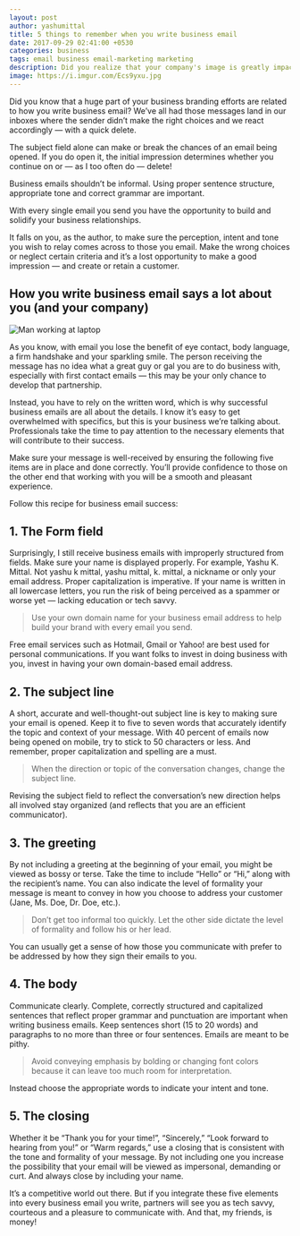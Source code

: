 ```yaml
---
layout: post
author: yashumittal
title: 5 things to remember when you write business email
date: 2017-09-29 02:41:00 +0530
categories: business
tags: email business email-marketing marketing
description: Did you realize that your company's image is greatly impacted by how you write business email? Consider the five elements that make up a recipe for success!
image: https://i.imgur.com/Ecs9yxu.jpg
---
```


Did you know that a huge part of your business branding efforts are related to how you write business email? We’ve all had those messages land in our inboxes where the sender didn’t make the right choices and we react accordingly — with a quick delete.

The subject field alone can make or break the chances of an email being opened. If you do open it, the initial impression determines whether you continue on or — as I too often do — delete!

Business emails shouldn’t be informal. Using proper sentence structure, appropriate tone and correct grammar are important.

<div class="callout">
With every single email you send you have the opportunity to build and solidify your business relationships.
</div>

It falls on you, as the author, to make sure the perception, intent and tone you wish to relay comes across to those you email. Make the wrong choices or neglect certain criteria and it’s a lost opportunity to make a good impression — and create or retain a customer.

## How you write business email says a lot about you (and your company)

![Man working at laptop](https://i.imgur.com/zF0uGvn.jpg)

As you know, with email you lose the benefit of eye contact, body language, a firm handshake and your sparkling smile. The person receiving the message has no idea what a great guy or gal you are to do business with, especially with first contact emails — this may be your only chance to develop that partnership.

Instead, you have to rely on the written word, which is why successful business emails are all about the details. I know it’s easy to get overwhelmed with specifics, but this is your business we’re talking about. Professionals take the time to pay attention to the necessary elements that will contribute to their success.

Make sure your message is well-received by ensuring the following five items are in place and done correctly. You’ll provide confidence to those on the other end that working with you will be a smooth and pleasant experience.

Follow this recipe for business email success:

## 1. The Form field

Surprisingly, I still receive business emails with improperly structured from fields. Make sure your name is displayed properly. For example, Yashu K. Mittal. Not yashu k mittal, yashu mittal, k. mittal, a nickname or only your email address. Proper capitalization is imperative. If your name is written in all lowercase letters, you run the risk of being perceived as a spammer or worse yet — lacking education or tech savvy.

<blockquote>
Use your own domain name for your business email address to help build your brand with every email you send.
</blockquote>

Free email services such as Hotmail, Gmail or Yahoo! are best used for personal communications. If you want folks to invest in doing business with you, invest in having your own domain-based email address.

## 2. The subject line

A short, accurate and well-thought-out subject line is key to making sure your email is opened. Keep it to five to seven words that accurately identify the topic and context of your message. With 40 percent of emails now being opened on mobile, try to stick to 50 characters or less. And remember, proper capitalization and spelling are a must.

<blockquote>
When the direction or topic of the conversation changes, change the subject line.
</blockquote>

Revising the subject field to reflect the conversation’s new direction helps all involved stay organized (and reflects that you are an efficient communicator).

## 3. The greeting

By not including a greeting at the beginning of your email, you might be viewed as bossy or terse. Take the time to include “Hello” or “Hi,” along with the recipient’s name. You can also indicate the level of formality your message is meant to convey in how you choose to address your customer (Jane, Ms. Doe, Dr. Doe, etc.).

<blockquote>
Don’t get too informal too quickly. Let the other side dictate the level of formality and follow his or her lead.
</blockquote>

You can usually get a sense of how those you communicate with prefer to be addressed by how they sign their emails to you.

## 4. The body

Communicate clearly. Complete, correctly structured and capitalized sentences that reflect proper grammar and punctuation are important when writing business emails. Keep sentences short (15 to 20 words) and paragraphs to no more than three or four sentences. Emails are meant to be pithy.

<blockquote>
Avoid conveying emphasis by bolding or changing font colors because it can leave too much room for interpretation.
</blockquote>

Instead choose the appropriate words to indicate your intent and tone.

## 5. The closing

Whether it be “Thank you for your time!”, “Sincerely,” “Look forward to hearing from you!” or “Warm regards,” use a closing that is consistent with the tone and formality of your message. By not including one you increase the possibility that your email will be viewed as impersonal, demanding or curt. And always close by including your name.

It’s a competitive world out there. But if you integrate these five elements into every business email you write, partners will see you as tech savvy, courteous and a pleasure to communicate with. And that, my friends, is money!
